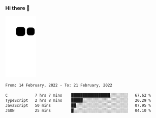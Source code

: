### Hi there 👋
![Alt text](https://raw.githubusercontent.com/romain22222/romain22222/output/github-contribution-grid-snake.svg)

<!--START_SECTION:waka-->
```text
From: 14 February, 2022 - To: 21 February, 2022

C            7 hrs 7 mins    █████████████████░░░░░░░░   67.62 % 
TypeScript   2 hrs 8 mins    █████░░░░░░░░░░░░░░░░░░░░   20.29 % 
JavaScript   50 mins         ██░░░░░░░░░░░░░░░░░░░░░░░   07.95 % 
JSON         25 mins         █░░░░░░░░░░░░░░░░░░░░░░░░   04.10 % 
```
<!--END_SECTION:waka-->
<!--
**romain22222/romain22222** is a ✨ _special_ ✨ repository because its `README.md` (this file) appears on your GitHub profile.

Here are some ideas to get you started:

- 🔭 I’m currently working on ...
- 🌱 I’m currently learning ...
- 👯 I’m looking to collaborate on ...
- 🤔 I’m looking for help with ...
- 💬 Ask me about ...
- 📫 How to reach me: ...
- 😄 Pronouns: ...
- ⚡ Fun fact: ...
-->
